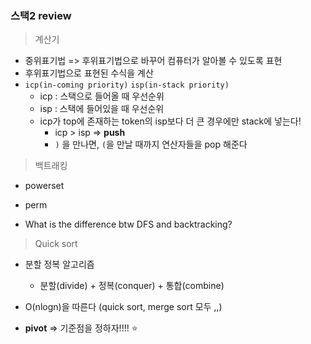 ### 스택2 review

> 계산기

* 중위표기법 => 후위표기법으로 바꾸어 컴퓨터가 알아볼 수 있도록 표현
* 후위표기법으로 표현된 수식을 계산
* `icp(in-coming priority)` `isp(in-stack priority)`
  * icp : 스택으로 들어올 때 우선순위
  * isp : 스택에 들어있을 때 우선순위
  * icp가 top에 존재하는 token의 isp보다 더 큰 경우에만 stack에 넣는다!
    * icp > isp => **push**
    * `)` 을 만나면, `(`을 만날 때까지 연산자들을 pop 해준다



> 백트래킹

* powerset
* perm

* What is the difference btw DFS and backtracking?



> Quick sort

* 분할 정복 알고리즘
  * 분할(divide) + 정복(conquer) + 통합(combine)

* O(nlogn)을 따른다 (quick sort, merge sort 모두 ,,)

* **pivot** => 기준점을 정하자!!!! :star: